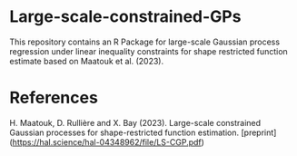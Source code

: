 # Large-scale-constrained-GPs
This repository contains an R Package for large-scale Gaussian process regression under linear inequality constraints for shape restricted function estimate based on
Maatouk et al. (2023).
# References
H. Maatouk, D. Rullière and X. Bay (2023). Large-scale constrained Gaussian processes for shape-restricted function estimation. [preprint] (https://hal.science/hal-04348962/file/LS-CGP.pdf)

